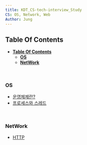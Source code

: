 ```yaml
---
title: KDT_CS-tech-interview_Study
CS: OS, Network, Web
Author: Jung
---
```


## **Table Of Contents**

- [**Table Of Contents**](#table-of-contents)
  - [**OS**](#os)
  - [**NetWork**](#network)

</br>

### **OS**

- [운영체제란?](./os/doc/os.md)
- [프로세스와 스레드](./os/doc/process_thread.md)

</br>

### **NetWork**

- [HTTP](./network/doc/http.md)
